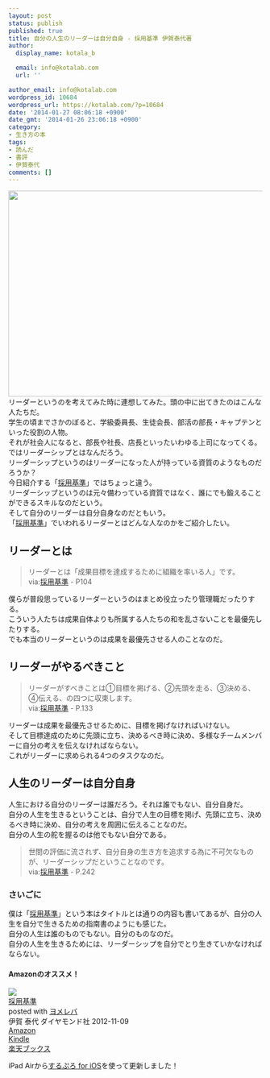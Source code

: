 ```yaml
---
layout: post
status: publish
published: true
title: 自分の人生のリーダーは自分自身 - 採用基準 伊賀泰代著
author:
  display_name: kotala_b

  email: info@kotalab.com
  url: ''

author_email: info@kotalab.com
wordpress_id: 10684
wordpress_url: https://kotalab.com/?p=10684
date: '2014-01-27 08:06:18 +0900'
date_gmt: '2014-01-26 23:06:18 +0900'
category:
- 生き方の本
tags:
- 読んだ
- 書評
- 伊賀泰代
comments: []
---
```

<p><img alt="" src="https://kotalab.com/wp-content/uploads/slooProImg_20140127080614.jpg" width="546" height="409" class="slooProImg" /><br />
リーダーというのを考えてみた時に連想してみた。頭の中に出てきたのはこんな人たちだ。<br />
学生の頃までさかのぼると、学級委員長、生徒会長、部活の部長・キャプテンといった役割の人物。<br />
それが社会人になると、部長や社長、店長といったいわゆる上司になってくる。<br />
ではリーダーシップとはなんだろう。<br />
リーダーシップというのはリーダーになった人が持っている資質のようなものだろうか？<br />
今日紹介する「<a href="https://www.amazon.co.jp/exec/obidos/asin/4478023417/same-22/" rel="nofollow" target="_blank">採用基準</a>」ではちょっと違う。<br />
リーダーシップというのは元々備わっている資質ではなく、誰にでも鍛えることができるスキルなのだという。<br />
そして自分のリーダーは自分自身なのだともいう。<br />
「<a href="https://www.amazon.co.jp/exec/obidos/asin/4478023417/same-22/" rel="nofollow" target="_blank">採用基準</a>」でいわれるリーダーとはどんな人なのかをご紹介したい。<br />
<!--more--></p>
<h2>リーダーとは</h2>
<blockquote><p>リーダーとは「成果目標を達成するために組織を率いる人」です。<br />
via:<a href="https://www.amazon.co.jp/exec/obidos/asin/4478023417/same-22/" rel="nofollow" target="_blank">採用基準</a> - P104
</p></blockquote>
<p>僕らが普段思っているリーダーというのはまとめ役立ったり管理職だったりする。<br />
こういう人たちは成果自体よりも所属する人たちの和を乱さないことを最優先したりする。<br />
でも本当のリーダーというのは成果を最優先させる人のことなのだ。</p>
<h2>リーダーがやるべきこと</h2>
<blockquote><p>リーダーがすべきことは①目標を掲げる、②先頭を走る、③決める、④伝える、の四つに収束します。<br />
via:<a href="https://www.amazon.co.jp/exec/obidos/asin/4478023417/same-22/" rel="nofollow" target="_blank">採用基準</a> - P.133
</p></blockquote>
<p>リーダーは成果を最優先させるために、目標を掲げなければいけない。<br />
そして目標達成のために先頭に立ち、決めるべき時に決め、多様なチームメンバーに自分の考えを伝えなければならない。<br />
これがリーダーに求められる4つのタスクなのだ。</p>
<h2>人生のリーダーは自分自身</h2>
<p>人生における自分のリーダーは誰だろう。それは誰でもない、自分自身だ。<br />
自分の人生を生きるということは、自分で人生の目標を掲げ、先頭に立ち、決めるべき時に決め、自分の考えを周囲に伝えることなのだ。<br />
自分の人生の舵を握るのは他でもない自分である。</p>
<blockquote><p>世間の評価に流されず、自分自身の生き方を追求する為に不可欠なものが、リーダーシップだということなのです。<br />
via:<a href="https://www.amazon.co.jp/exec/obidos/asin/4478023417/same-22/" rel="nofollow" target="_blank">採用基準</a> - P.242
</p></blockquote>
<h3>さいごに</h3>
<p>僕は「<a href="https://www.amazon.co.jp/exec/obidos/asin/4478023417/same-22/" rel="nofollow" target="_blank">採用基準</a>」という本はタイトルとは通りの内容も書いてあるが、自分の人生を自分で生きるための指南書のようにも感じた。<br />
自分の人生は誰のものでもない。自分のものなのだ。<br />
自分の人生を生きるためには、リーダーシップを自分でとり生きていかなければならない。</p>
<h4 class="aam">Amazonのオススメ！</h4>
<div class="booklink-box">
<div class="booklink-image"><span class="removed_link" title="https://www.amazon.co.jp/exec/obidos/asin/4478023417 same-22/"><img src="https://images-fe.ssl-images-amazon.com/images/I/41gwzTGNOKL._SL160_.jpg" style="border: none;" /></span></div>
<div class="booklink-info">
<div class="booklink-name"><a href="https://www.amazon.co.jp/exec/obidos/asin/4478023417/same-22/" rel="nofollow" target="_blank">採用基準</a>
<div class="booklink-powered-date">posted with <a href="https://yomereba.com" rel="nofollow" target="_blank">ヨメレバ</a></div>
</div>
<div class="booklink-detail">伊賀 泰代 ダイヤモンド社 2012-11-09</div>
<div class="booklink-link2">
<div class="shoplinkamazon"><a href="https://www.amazon.co.jp/exec/obidos/asin/4478023417/same-22/" rel="nofollow" target="_blank" title="アマゾン">Amazon</a></div>
<div class="shoplinkkindle"><a href="https://www.amazon.co.jp/exec/obidos/ASIN/B00B42SX70/same-22/" rel="nofollow" target="_blank">Kindle</a></div>
<div class="shoplinkrakuten"><a href="http://c.af.moshimo.com/af/c/click?a_id=374941&p_id=56&pc_id=56&pl_id=637&s_v=b5Rz2P0601xu&url=http%3A%2F%2Fbooks.rakuten.co.jp%2Frb%2F11968607%2F" rel="nofollow" target="_blank" title="楽天ブックス">楽天ブックス</a></div>
</p></div>
</div>
<div class="booklink-footer"></div>
</div>
<p>iPad Airから<a href="https://itunes.apple.com/jp/app/surupuro-for-ios-buroguedita/id436676299?mt=8&uo=4&at=10l4yU" rel="nofollow" target="_blank">するぷろ for iOS</a>を使って更新しました！</p>
